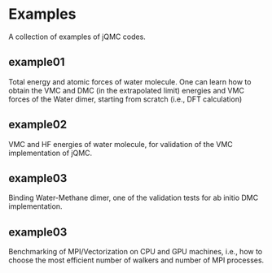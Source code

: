 # Examples
A collection of examples of jQMC codes.

## example01
Total energy and atomic forces of water molecule. One can learn how to obtain the VMC and DMC (in the extrapolated limit) energies and VMC forces of the Water dimer, starting from scratch (i.e., DFT calculation)

## example02
VMC and HF energies of water molecule, for validation of the VMC implementation of jQMC.

## example03
Binding Water-Methane dimer, one of the validation tests for ab initio DMC implementation. 

## example03
Benchmarking of MPI/Vectorization on CPU and GPU machines, i.e., how to choose the most efficient number of walkers and number of MPI processes.
